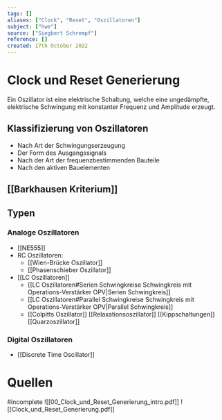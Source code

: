 ```yaml
---
tags: []
aliases: ["Clock", "Reset", "Oszillatoren"]
subject: ["hwe"]
source: ["Siegbert Schrempf"]
reference: []
created: 17th October 2022
---
```


# Clock und Reset Generierung
Ein Oszillator ist eine elektrische Schaltung, welche eine ungedämpfte, elektrische Schwingung mit konstanter Frequenz und Amplitude erzeugt.

## Klassifizierung von Oszillatoren
- Nach Art der Schwingungserzeugung
- Der Form des Ausgangssignals
- Nach der Art der frequenzbestimmenden Bauteile
- Nach den aktiven Bauelementen

## [[Barkhausen Kriterium]]

## Typen
### Analoge Oszillatoren
- [[NE555]]
- RC Oszillatoren:
	- [[Wien-Brücke Oszillator]]
	- [[Phasenschieber Oszillator]]
- [[LC Oszillatoren]]
	- [[LC Oszillatoren#Serien Schwingkreise Schwingkreis mit Operations-Verstärker OPV|Serien Schwingkreis]]
	- [[LC Oszillatoren#Parallel Schwingkreise Schwingkreis mit Operations-Verstärker OPV|Parallel Schwingkreis]]
	- [[Colpitts Oszillator]]
[[Relaxationsoszillator]]
[[Kippschaltungen]]
[[Quarzoszillator]]
### Digital Oszillatoren
- [[Discrete Time Oscillator]]

# Quellen
#incomplete 
![[00_Clock_und_Reset_Generierung_intro.pdf]]
![[Clock_und_Reset_Generierung.pdf]]